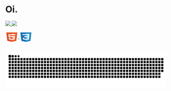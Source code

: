 <div>
  <h1>Oi.</h1>
  <a href="https://github.com/douglas-msilva">
  <img height="180em" src="https://github-readme-stats.vercel.app/api?username=douglas-msilva&show_icons=true&theme=radical&include_all_commits=true&count_private=true"/>
  <img height="180em" src="https://github-readme-stats.vercel.app/api/top-langs/?username=douglas-msilva&layout=compact&langs_count=6&theme=radical"/>
</div>
<div style="display: inline_block"><br>
<!--   <img align="center" alt="Js" height="30" width="40" src="https://raw.githubusercontent.com/devicons/devicon/master/icons/javascript/javascript-plain.svg"> -->
  <img align="center" alt="HTML" height="30" width="40" src="https://raw.githubusercontent.com/devicons/devicon/master/icons/html5/html5-original.svg">
  <img align="center" alt="CSS" height="30" width="40" src="https://raw.githubusercontent.com/devicons/devicon/master/icons/css3/css3-original.svg">
</div>
 
 <br>
 

 
<div> 

  ![Snake animation](https://github.com/douglas-msilva/douglas-msilva/blob/output/github-contribution-grid-snake.svg)

</div>

